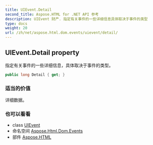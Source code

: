 ```yaml
---
title: UIEvent.Detail
second_title: Aspose.HTML for .NET API 参考
description: UIEvent 财产. 指定有关事件的一些详细信息具体取决于事件的类型
type: docs
weight: 20
url: /zh/net/aspose.html.dom.events/uievent/detail/
---
```

## UIEvent.Detail property

指定有关事件的一些详细信息，具体取决于事件的类型。

```csharp
public long Detail { get; }
```

### 适当的价值

详细数据。

### 也可以看看

* class [UIEvent](../)
* 命名空间 [Aspose.Html.Dom.Events](../../uievent/)
* 部件 [Aspose.HTML](../../../)


